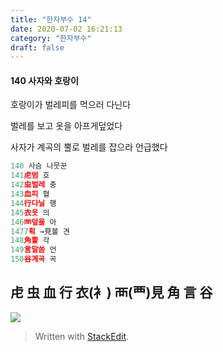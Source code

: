```yaml
---
title: "한자부수 14"
date: 2020-07-02 16:21:13
category: "한자부수"
draft: false
---
```

#### 140 사자와 호랑이

호랑이가  벌레피를  먹으러  다닌다

벌레를  보고  옷을  아프게덮었다

사자가 계곡의 뿔로 벌레를 잡으라 언급했다
```js
140 사슴 나뭇꾼
141虍범 호
142虫벌레 충
143血피 혈
144行다닐 행
145衣옷 의
146襾덮을 아
1477획 →見볼 견
148角뿔 각
149言말씀 언
150谷계곡 곡

```
## 虍 虫 血 行 衣(衤) 襾(覀)見 角 言 谷
![](https://i.ibb.co/0QP1PkS/140.png)

> Written with [StackEdit](https://stackedit.io/).
<!--stackedit_data:
eyJoaXN0b3J5IjpbLTE0MDQwNjM5MTBdfQ==
-->